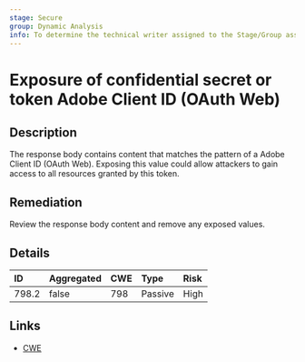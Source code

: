 ```yaml
---
stage: Secure
group: Dynamic Analysis
info: To determine the technical writer assigned to the Stage/Group associated with this page, see https://handbook.gitlab.com/handbook/product/ux/technical-writing/#assignments
---
```


# Exposure of confidential secret or token Adobe Client ID (OAuth Web)

## Description

The response body contains content that matches the pattern of a Adobe Client ID (OAuth Web).
Exposing this value could allow attackers to gain access to all resources granted by this token.

## Remediation

Review the response body content and remove any exposed values.

## Details

| ID | Aggregated | CWE | Type | Risk |
|:---|:--------|:--------|:--------|:--------|
| 798.2 | false | 798 | Passive | High |

## Links

- [CWE](https://cwe.mitre.org/data/definitions/798.html)
